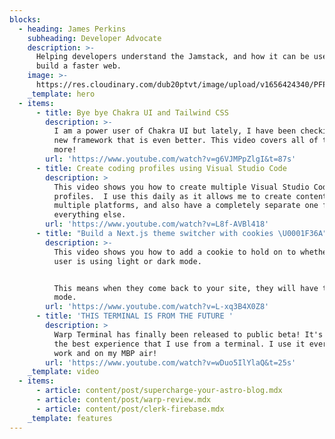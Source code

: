 ```yaml
---
blocks:
  - heading: James Perkins
    subheading: Developer Advocate
    description: >-
      Helping developers understand the Jamstack, and how it can be used to
      build a faster web.
    image: >-
      https://res.cloudinary.com/dub20ptvt/image/upload/v1656424340/PFP_j9ltdt.png
    _template: hero
  - items:
      - title: Bye bye Chakra UI and Tailwind CSS
        description: >-
          I am a power user of Chakra UI but lately, I have been checking out a
          new framework that is even better. This video covers all of this and
          more!
        url: 'https://www.youtube.com/watch?v=g6VJMPpZlgI&t=87s'
      - title: Create coding profiles using Visual Studio Code
        description: >
          This video shows you how to create multiple Visual Studio Code
          profiles.  I use this daily as it allows me to create content on
          multiple platforms, and also have a completely separate one for
          everything else.
        url: 'https://www.youtube.com/watch?v=L8f-AVBl418'
      - title: "Build a Next.js theme switcher with cookies \U0001F36A"
        description: >-
          This video shows you how to add a cookie to hold on to whether the
          user is using light or dark mode. 


          This means when they come back to your site, they will have the same
          mode.
        url: 'https://www.youtube.com/watch?v=L-xq3B4X0Z8'
      - title: 'THIS TERMINAL IS FROM THE FUTURE '
        description: >
          Warp Terminal has finally been released to public beta! It's probably
          the best experience that I use from a terminal. I use it everyday at
          work and on my MBP air!
        url: 'https://www.youtube.com/watch?v=wDuo5IlYlaQ&t=25s'
    _template: video
  - items:
      - article: content/post/supercharge-your-astro-blog.mdx
      - article: content/post/warp-review.mdx
      - article: content/post/clerk-firebase.mdx
    _template: features
---
```


